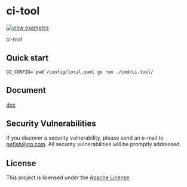 # ci-tool

[![view examples](https://img.shields.io/badge/learn%20by-examples-0C8EC5.svg?style=for-the-badge&logo=go)](https://github.com/pefish/ci-tool)

ci-tool

## Quick start

```shell script
GO_CONFIG=`pwd`/config/local.yaml go run ./cmd/ci-tool/
```

## Document

[doc](https://godoc.org/github.com/pefish/ci-tool)

## Security Vulnerabilities

If you discover a security vulnerability, please send an e-mail to [pefish@qq.com](mailto:pefish@qq.com). All security vulnerabilities will be promptly addressed.

## License

This project is licensed under the [Apache License](LICENSE).
